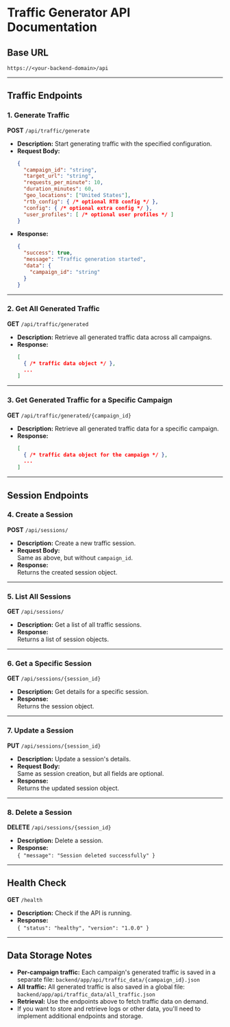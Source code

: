 # Traffic Generator API Documentation

## Base URL
```
https://<your-backend-domain>/api
```

---

## Traffic Endpoints

### 1. Generate Traffic

**POST** `/api/traffic/generate`

- **Description:** Start generating traffic with the specified configuration.
- **Request Body:**
  ```json
  {
    "campaign_id": "string",
    "target_url": "string",
    "requests_per_minute": 10,
    "duration_minutes": 60,
    "geo_locations": ["United States"],
    "rtb_config": { /* optional RTB config */ },
    "config": { /* optional extra config */ },
    "user_profiles": [ /* optional user profiles */ ]
  }
  ```
- **Response:**
  ```json
  {
    "success": true,
    "message": "Traffic generation started",
    "data": {
      "campaign_id": "string"
    }
  }
  ```

---

### 2. Get All Generated Traffic

**GET** `/api/traffic/generated`

- **Description:** Retrieve all generated traffic data across all campaigns.
- **Response:**
  ```json
  [
    { /* traffic data object */ },
    ...
  ]
  ```

---

### 3. Get Generated Traffic for a Specific Campaign

**GET** `/api/traffic/generated/{campaign_id}`

- **Description:** Retrieve all generated traffic data for a specific campaign.
- **Response:**
  ```json
  [
    { /* traffic data object for the campaign */ },
    ...
  ]
  ```

---

## Session Endpoints

### 4. Create a Session

**POST** `/api/sessions/`

- **Description:** Create a new traffic session.
- **Request Body:**  
  Same as above, but without `campaign_id`.
- **Response:**  
  Returns the created session object.

---

### 5. List All Sessions

**GET** `/api/sessions/`

- **Description:** Get a list of all traffic sessions.
- **Response:**  
  Returns a list of session objects.

---

### 6. Get a Specific Session

**GET** `/api/sessions/{session_id}`

- **Description:** Get details for a specific session.
- **Response:**  
  Returns the session object.

---

### 7. Update a Session

**PUT** `/api/sessions/{session_id}`

- **Description:** Update a session's details.
- **Request Body:**  
  Same as session creation, but all fields are optional.
- **Response:**  
  Returns the updated session object.

---

### 8. Delete a Session

**DELETE** `/api/sessions/{session_id}`

- **Description:** Delete a session.
- **Response:**  
  `{ "message": "Session deleted successfully" }`

---

## Health Check

**GET** `/health`

- **Description:** Check if the API is running.
- **Response:**  
  `{ "status": "healthy", "version": "1.0.0" }`

---

## Data Storage Notes

- **Per-campaign traffic:** Each campaign's generated traffic is saved in a separate file: `backend/app/api/traffic_data/{campaign_id}.json`
- **All traffic:** All generated traffic is also saved in a global file: `backend/app/api/traffic_data/all_traffic.json`
- **Retrieval:** Use the endpoints above to fetch traffic data on demand.
- If you want to store and retrieve logs or other data, you'll need to implement additional endpoints and storage. 